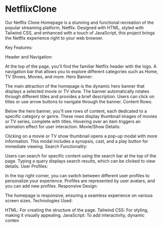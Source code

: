 # NetflixClone
Our Netflix Clone Homepage is a stunning and functional recreation of the popular streaming platform, Netflix. Designed with HTML, styled with Tailwind CSS, and enhanced with a touch of JavaScript, this project brings the Netflix experience right to your web browser.

Key Features:

Header and Navigation:

At the top of the page, you'll find the familiar Netflix header with the logo.
A navigation bar that allows you to explore different categories such as Home, TV Shows, Movies, and more.
Hero Banner:

The main attraction of the homepage is the dynamic hero banner that displays a selected movie or TV show.
The banner automatically rotates through different titles and provides a brief description.
Users can click on titles or use arrow buttons to navigate through the banner.
Content Rows:

Below the hero banner, you'll see rows of content, each dedicated to a specific category or genre.
These rows display thumbnail images of movies or TV series, complete with titles.
Hovering over an item triggers an animation effect for user interaction.
Movie/Show Details:

Clicking on a movie or TV show thumbnail opens a pop-up modal with more information.
This modal includes a synopsis, cast, and a play button for immediate viewing.
Search Functionality:

Users can search for specific content using the search bar at the top of the page.
Typing a query displays search results, which can be clicked to view details.
User Profiles:

In the top right corner, you can switch between different user profiles to personalize your experience.
Profiles are represented by user avatars, and you can add new profiles.
Responsive Design:

The homepage is responsive, ensuring a seamless experience on various screen sizes.
Technologies Used:

HTML: For creating the structure of the page.
Tailwind CSS: For styling, making it visually appealing.
JavaScript: To add interactivity, dynamic conten
